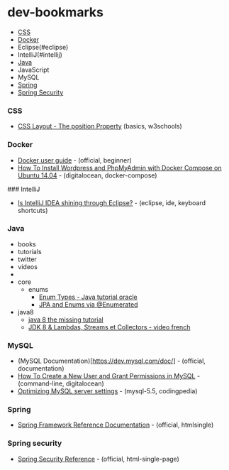 # dev-bookmarks
* [CSS](#css)
* [Docker](#docker)
* Eclipse(#eclipse)
* IntelliJ(#intellij)
* [Java](#java)
* JavaScript
* MySQL
* [Spring](#spring)
* [Spring Security](#spring-security)

### CSS
* [CSS Layout - The position Property](http://www.w3schools.com/css/css_positioning.asp) (basics, w3schools)

### Docker
* [Docker user guide](https://docs.docker.com/engine/userguide/) - (official, beginner)
* [How To Install Wordpress and PhpMyAdmin with Docker Compose on Ubuntu 14.04](https://www.digitalocean.com/community/tutorials/how-to-install-wordpress-and-phpmyadmin-with-docker-compose-on-ubuntu-14-04) - (digitalocean, docker-compose)

###<a name="intellij"></a> IntelliJ
* [Is IntelliJ IDEA shining through Eclipse?](http://www.codingpedia.org/ama/is-intellij-idea-shining-through-eclipse/) - (eclipse, ide, keyboard shortcuts)

### Java
* books
* tutorials
* twitter
* videos
*
* core
  * enums
    * [Enum Types - Java tutorial oracle](http://docs.oracle.com/javase/tutorial/java/javaOO/enum.html)
    * [JPA and Enums via @Enumerated](http://tomee.apache.org/examples-trunk/jpa-enumerated/README.html)
* java8
  * [java 8 the missing tutorial](https://github.com/shekhargulati/java8-the-missing-tutorial)
  * [JDK 8 & Lambdas, Streams et Collectors - video french](http://www.infoq.com/fr/presentations/jdk8-lambdas-streams-collectors?displayableIdp=google&idp=2&emailMatch=adrianmatei@gmail.com#downloadPdf)

### <a name="mysql"></a>MySQL
* (MySQL Documentation)[https://dev.mysql.com/doc/] - (official, documentation)
* [How To Create a New User and Grant Permissions in MySQL](https://www.digitalocean.com/community/tutorials/how-to-create-a-new-user-and-grant-permissions-in-mysql) - (command-line, digitalocean)
* [Optimizing MySQL server settings](http://www.codingpedia.org/ama/optimizing-mysql-server-settings/) - (mysql-5.5, codingpedia)


### Spring
* [Spring Framework Reference Documentation](http://docs.spring.io/spring/docs/current/spring-framework-reference/htmlsingle/) - (official, htmlsingle)

### <a name="spring-security"></a>Spring security
* [Spring Security Reference](http://docs.spring.io/spring-security/site/docs/current/reference/htmlsingle/) - (official, html-single-page)
